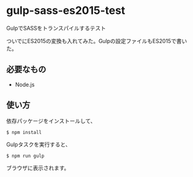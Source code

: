 # gulp-sass-es2015-test

GulpでSASSをトランスパイルするテスト

ついでにES2015の変換も入れてみた。Gulpの設定ファイルもES2015で書いた。

## 必要なもの
- Node.js

## 使い方
依存パッケージをインストールして、
```
$ npm install
```

Gulpタスクを実行すると、
```
$ npm run gulp
```
ブラウザに表示されます。
